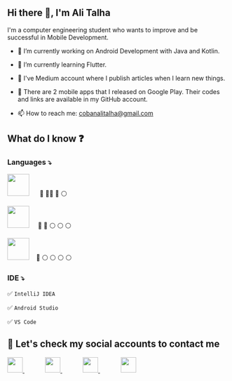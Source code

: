 ## Hi there 👋, I'm Ali Talha 

I'm a computer engineering student who wants to improve and be successful in Mobile Development.



- 🔭 I’m currently working on Android Development with Java and Kotlin.

 - 🌱 I’m currently learning Flutter. 

- 📝 I've Medium account where I publish articles when I learn new things.

- :iphone: There are 2 mobile apps that I released on Google Play. Their codes and links are available in my GitHub account.

- 📫 How to reach me: cobanalitalha@gmail.com


## What do I know  :question:

### Languages :arrow_heading_down:

<img src="https://cdn.jsdelivr.net/gh/devicons/devicon/icons/java/java-original-wordmark.svg" height="50" />  &nbsp;&nbsp;&nbsp;&nbsp; :large_blue_circle: :large_blue_circle::large_blue_circle: :large_blue_circle: :white_circle:


 <img src="https://cdn.jsdelivr.net/gh/devicons/devicon/icons/kotlin/kotlin-original.svg" height="50" />  &nbsp;&nbsp;&nbsp;  :large_blue_circle: :large_blue_circle: :white_circle: :white_circle: :white_circle:


 <img src="https://cdn.jsdelivr.net/gh/devicons/devicon/icons/flutter/flutter-original.svg" height="50"/> &nbsp;&nbsp;  :large_blue_circle: :white_circle: :white_circle: :white_circle: :white_circle:


### IDE :arrow_heading_down:

:white_check_mark: `IntelliJ IDEA`

:white_check_mark: `Android Studio`

:white_check_mark: `VS Code`












## :mag_right: Let's check  my social accounts to contact me 


<a href="https://alitalhacoban.medium.com/"><img src="https://user-images.githubusercontent.com/64840495/131394736-53560497-2ece-4339-a2dc-1f723f605cf0.jpeg"   height="35" >  </a>&nbsp;&nbsp;&nbsp;&nbsp;&nbsp;&nbsp;&nbsp;&nbsp;&nbsp;&nbsp;&nbsp;
<a href="https://www.linkedin.com/in/ali-talha-%C3%A7oban-b06286205/"><img src="https://user-images.githubusercontent.com/64840495/131240332-e43862a6-c8ca-493e-bdf9-6623f499e69f.png"   height="35" >  </a>&nbsp;&nbsp;&nbsp;&nbsp;&nbsp;&nbsp;&nbsp;&nbsp;&nbsp;&nbsp;&nbsp;
<a href="https://www.instagram.com/talhalicbn/"><img src="https://user-images.githubusercontent.com/64840495/131240318-0f9be8a3-850d-424b-a576-22a812af3587.png"   height="35" >  </a>&nbsp;&nbsp;&nbsp;&nbsp;&nbsp;&nbsp;&nbsp;&nbsp;&nbsp;&nbsp;&nbsp;
<a href="https://discordapp.com/users/7869/"><img src="https://user-images.githubusercontent.com/64840495/131240333-9fc83a78-4300-4e85-bd9b-48b3d1fd33f4.png"   height="35" >  </a>




